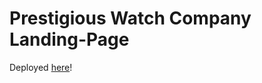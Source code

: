 # Prestigious Watch Company Landing-Page
Deployed [here](https://jjoellee.github.io/Landing-Page/)!
